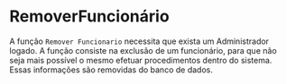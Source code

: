 # RemoverFuncionário
A função ```Remover Funcionario``` necessita que exista um Administrador logado. A função consiste na exclusão de um funcionário, para que não seja mais possível o mesmo efetuar procedimentos dentro do sistema. Essas informações são removidas do banco de dados.